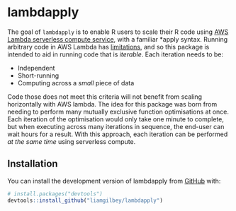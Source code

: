 
<!-- README.md is generated from README.Rmd. Please edit that file -->

# lambdapply

<!-- badges: start -->
<!-- badges: end -->

The goal of `lambdapply` is to enable R users to scale their R code
using [AWS Lambda serverless compute
service](https://aws.amazon.com/lambda/), with a familiar \*apply
syntax. Running arbitrary code in AWS Lambda has
[limitations](https://docs.aws.amazon.com/lambda/latest/dg/gettingstarted-limits.html),
and so this package is intended to aid in running code that is
*iterable*. Each iteration needs to be:

-   Independent
-   Short-running
-   Computing across a *small* piece of data

Code those does not meet this criteria will not benefit from scaling
horizontally with AWS lambda. The idea for this package was born from
needing to perform many mutually exclusive function optimisations at
once. Each iteration of the optimisation would only take one minute to
complete, but when executing across many iterations in sequence, the
end-user can wait hours for a result. With this approach, each iteration
can be performed *at the same time* using serverless compute.

## Installation

You can install the development version of lambdapply from
[GitHub](https://github.com/) with:

``` r
# install.packages("devtools")
devtools::install_github("liamgilbey/lambdapply")
```
